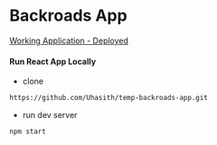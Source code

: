 # Backroads App

[Working Application - Deployed](https://backroads-app.netlify.app/)


#### Run React App Locally

- clone

```sh
https://github.com/Uhasith/temp-backroads-app.git
```

- run dev server

```sh
npm start
```

